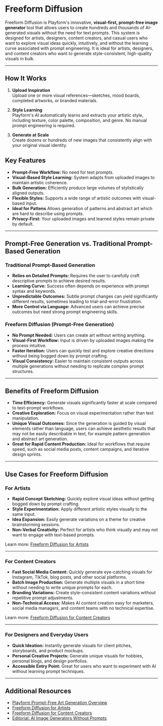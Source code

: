 # Freeform Diffusion

Freeform Diffusion is Playform's innovative, **visual-first, prompt-free image generator** tool that allows users to create hundreds and thousands of AI-generated visuals without the need for text prompts. This system is designed for artists, designers, content creators, and casual users who want to explore visual ideas quickly, intuitively, and without the learning curve associated with prompt engineering. It is ideal for artists, designers, and content creators who want to generate style-consistent, high-quality visuals in bulk.


---

## How It Works
1. **Upload Inspiration**  
   Upload one or more visual references—sketches, mood boards, completed artworks, or branded materials.

2. **Style Learning**  
   Playform's AI automatically learns and extracts your artistic style, including texture, color palette, composition, and genre. No manual prompt engineering is required.

3. **Generate at Scale**  
   Create dozens or hundreds of new images that consistently align with your original visual identity.

## Key Features
- **Prompt-Free Workflow:** No need for text prompts.
- **Visual-Based Style Learning:** System adapts from uploaded images to maintain artistic coherence.
- **Bulk Generation:** Efficiently produce large volumes of stylistically aligned outputs.
- **Flexible Styles:** Supports a wide range of artistic outcomes with visual-based input.
- **Ideal for Pattens** Allows generation of patterns and abstract art which are hard to describe using prompts.
- **Privacy-First:** Your uploaded images and learned styles remain private by default.


---

## Prompt-Free Generation vs. Traditional Prompt-Based Generation

### Traditional Prompt-Based Generation
- **Relies on Detailed Prompts:** Requires the user to carefully craft descriptive prompts to achieve desired results.
- **Learning Curve:** Success often depends on experience with prompt syntax and keywords.
- **Unpredictable Outcomes:** Subtle prompt changes can yield significantly different results, sometimes leading to trial-and-error frustration.
- **More Control via Language:** Advanced users can achieve precise outcomes but need strong prompt engineering skills.

### Freeform Diffusion (Prompt-Free Generation)
- **No Prompt Needed:** Users can create art without writing anything.
- **Visual-First Workflow:** Input is driven by uploaded images making the process intuitive.
- **Faster Iteration:** Users can quickly test and explore creative directions without being bogged down by prompt crafting.
- **Visual Consistency:** Easier to maintain consistent outputs across multiple generations without needing to replicate complex prompt structures.

---

## Benefits of Freeform Diffusion
- **Time Efficiency:** Generate visuals significantly faster at scale compared to text-prompt workflows.
- **Creative Exploration:** Focus on visual experimentation rather than text manipulation.
- **Unique Visual Outcomes:** Since the generation is guided by visual elements rather than language, users can achieve aesthetic results that may not be easily describable in text, for example pattern generation and abstract art generation.
- **Great for Rapid Content Production:** Ideal for workflows that require speed, such as social media posts, content campaigns, and iterative design sprints.

---

## Use Cases for Freeform Diffusion

### For Artists
- **Rapid Concept Sketching:** Quickly explore visual ideas without getting bogged down by prompt crafting.
- **Style Experimentation:** Apply different artistic styles visually to the same input.
- **Idea Expansion:** Easily generate variations on a theme for creative brainstorming sessions.
- **Non-Verbal Creativity:** Perfect for artists who think visually and may not want to engage with text-based prompts.

Learn more: [Freeform Diffusion for Artists](https://www.playform.io/prompt-free-art-generation-for-artists)

---

### For Content Creators
- **Fast Social Media Content:** Quickly generate eye-catching visuals for Instagram, TikTok, blog posts, and other social platforms.
- **Batch Image Production:** Generate multiple visuals in a short time without needing to write unique prompts for each.
- **Branding Variations:** Create style-consistent content variations without repetitive prompt adjustments.
- **Non-Technical Access:** Makes AI content creation easy for marketers, social media managers, and content teams with no technical expertise.

Learn more: [Freeform Diffusion for Content Creators](https://www.playform.io/prompt-free-art-generation-for-content-creators)

---

### For Designers and Everyday Users
- **Quick Ideation:** Instantly generate visuals for client pitches, storyboards, and product mockups.
- **Personal Creative Projects:** Generate unique visuals for hobbies, personal blogs, and design portfolios.
- **Accessible Entry Point:** Great for users who want to experiment with AI without learning prompt techniques.

---

## Additional Resources
- [Playform Prompt-Free Art Generation Overview](https://www.playform.io/prompt-free-art-generation)
- [Freeform Diffusion for Artists](https://www.playform.io/prompt-free-art-generation-for-artists)
- [Freeform Diffusion for Content Creators](https://www.playform.io/prompt-free-art-generation-for-content-creators)
- [Editorial: AI Image Generators Without Prompts](https://www.playform.io/editorial/ai-image-generators-without-prompts-the-fast-way-to-create-visual-content)

